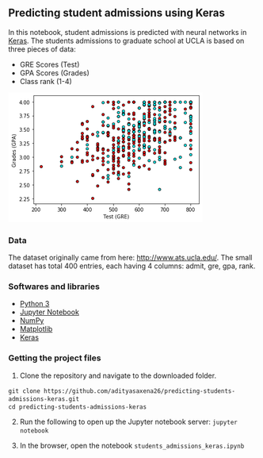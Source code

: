 ## Predicting student admissions using Keras

In this notebook, student admissions is predicted with neural networks in [Keras](https://pypi.org/project/Keras/). The students admissions to graduate school at UCLA is based on three pieces of data:

* GRE Scores (Test)
* GPA Scores (Grades)
* Class rank (1-4)

![2D plot admissions](ucla_stu_admission.png)

### Data

The dataset originally came from here: http://www.ats.ucla.edu/. The small dataset has total 400 entries, each having 4 columns: admit, gre, gpa, rank.

### Softwares and libraries
* [Python 3](www.python.org)
* [Jupyter Notebook](http://ipython.org/notebook.html)
* [NumPy](https://pypi.org/project/numpy/)
* [Matplotlib](https://pypi.org/project/matplotlib/)
* [Keras](https://pypi.org/project/Keras/)

### Getting the project files
1. Clone the repository and navigate to the downloaded folder.

```
git clone https://github.com/adityasaxena26/predicting-students-admissions-keras.git
cd predicting-students-admissions-keras
```
2. Run the following to open up the Jupyter notebook server:
`jupyter notebook`

3. In the browser, open the notebook ```students_admissions_keras.ipynb```
